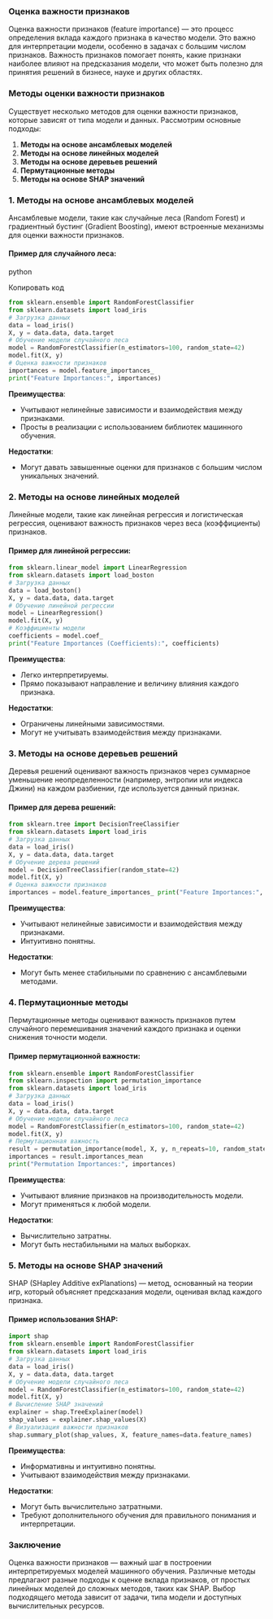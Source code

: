 ### Оценка важности признаков

Оценка важности признаков (feature importance) — это процесс определения вклада каждого признака в качество модели. Это важно для интерпретации модели, особенно в задачах с большим числом признаков. Важность признаков помогает понять, какие признаки наиболее влияют на предсказания модели, что может быть полезно для принятия решений в бизнесе, науке и других областях.

### Методы оценки важности признаков

Существует несколько методов для оценки важности признаков, которые зависят от типа модели и данных. Рассмотрим основные подходы:

1. **Методы на основе ансамблевых моделей**
2. **Методы на основе линейных моделей**
3. **Методы на основе деревьев решений**
4. **Пермутационные методы**
5. **Методы на основе SHAP значений**

### 1. Методы на основе ансамблевых моделей

Ансамблевые модели, такие как случайные леса (Random Forest) и градиентный бустинг (Gradient Boosting), имеют встроенные механизмы для оценки важности признаков.

#### Пример для случайного леса:

python

Копировать код

```python
from sklearn.ensemble import RandomForestClassifier 
from sklearn.datasets import load_iris 
# Загрузка данных 
data = load_iris() 
X, y = data.data, data.target  
# Обучение модели случайного леса 
model = RandomForestClassifier(n_estimators=100, random_state=42) 
model.fit(X, y)  
# Оценка важности признаков 
importances = model.feature_importances_ 
print("Feature Importances:", importances)
```

**Преимущества**:

- Учитывают нелинейные зависимости и взаимодействия между признаками.
- Просты в реализации с использованием библиотек машинного обучения.

**Недостатки**:

- Могут давать завышенные оценки для признаков с большим числом уникальных значений.

### 2. Методы на основе линейных моделей

Линейные модели, такие как линейная регрессия и логистическая регрессия, оценивают важность признаков через веса (коэффициенты) признаков.

#### Пример для линейной регрессии:

```python
from sklearn.linear_model import LinearRegression 
from sklearn.datasets import load_boston  
# Загрузка данных 
data = load_boston() 
X, y = data.data, data.target  
# Обучение линейной регрессии 
model = LinearRegression() 
model.fit(X, y)  
# Коэффициенты модели 
coefficients = model.coef_ 
print("Feature Importances (Coefficients):", coefficients)
```

**Преимущества**:

- Легко интерпретируемы.
- Прямо показывают направление и величину влияния каждого признака.

**Недостатки**:

- Ограничены линейными зависимостями.
- Могут не учитывать взаимодействия между признаками.

### 3. Методы на основе деревьев решений

Деревья решений оценивают важность признаков через суммарное уменьшение неопределенности (например, энтропии или индекса Джини) на каждом разбиении, где используется данный признак.

#### Пример для дерева решений:
```python
from sklearn.tree import DecisionTreeClassifier 
from sklearn.datasets import load_iris  
# Загрузка данных 
data = load_iris() 
X, y = data.data, data.target  
# Обучение дерева решений 
model = DecisionTreeClassifier(random_state=42) 
model.fit(X, y)  
# Оценка важности признаков 
importances = model.feature_importances_ print("Feature Importances:", importances)
```

**Преимущества**:

- Учитывают нелинейные зависимости и взаимодействия между признаками.
- Интуитивно понятны.

**Недостатки**:

- Могут быть менее стабильными по сравнению с ансамблевыми методами.

### 4. Пермутационные методы

Пермутационные методы оценивают важность признаков путем случайного перемешивания значений каждого признака и оценки снижения точности модели.

#### Пример пермутационной важности:

```python
from sklearn.ensemble import RandomForestClassifier 
from sklearn.inspection import permutation_importance 
from sklearn.datasets import load_iris  
# Загрузка данных 
data = load_iris() 
X, y = data.data, data.target  
# Обучение модели случайного леса 
model = RandomForestClassifier(n_estimators=100, random_state=42) 
model.fit(X, y)  
# Пермутационная важность 
result = permutation_importance(model, X, y, n_repeats=10, random_state=42) 
importances = result.importances_mean 
print("Permutation Importances:", importances)
```

**Преимущества**:

- Учитывают влияние признаков на производительность модели.
- Могут применяться к любой модели.

**Недостатки**:

- Вычислительно затратны.
- Могут быть нестабильными на малых выборках.

### 5. Методы на основе SHAP значений

SHAP (SHapley Additive exPlanations) — метод, основанный на теории игр, который объясняет предсказания модели, оценивая вклад каждого признака.

#### Пример использования SHAP:
```python
import shap 
from sklearn.ensemble import RandomForestClassifier 
from sklearn.datasets import load_iris  
# Загрузка данных 
data = load_iris() 
X, y = data.data, data.target  
# Обучение модели случайного леса 
model = RandomForestClassifier(n_estimators=100, random_state=42) 
model.fit(X, y)  
# Вычисление SHAP значений 
explainer = shap.TreeExplainer(model) 
shap_values = explainer.shap_values(X)  
# Визуализация важности признаков 
shap.summary_plot(shap_values, X, feature_names=data.feature_names)
```

**Преимущества**:

- Информативны и интуитивно понятны.
- Учитывают взаимодействия между признаками.

**Недостатки**:

- Могут быть вычислительно затратными.
- Требуют дополнительного обучения для правильного понимания и интерпретации.

### Заключение

Оценка важности признаков — важный шаг в построении интерпретируемых моделей машинного обучения. Различные методы предлагают разные подходы к оценке вклада признаков, от простых линейных моделей до сложных методов, таких как SHAP. Выбор подходящего метода зависит от задачи, типа модели и доступных вычислительных ресурсов.

